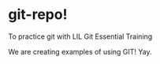 # git-repo!
To practice git with LIL Git Essential Training

We are creating examples of using GIT! Yay.
